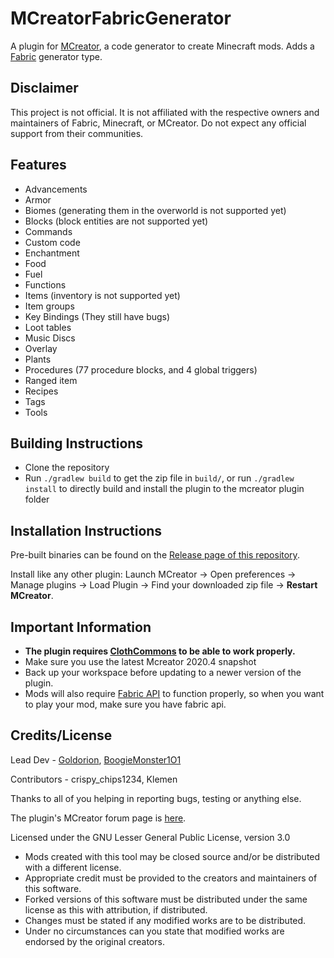 # MCreatorFabricGenerator
A plugin for [MCreator](https://mcreator.net/), a code generator to create Minecraft mods. Adds a [Fabric](https://fabricmc.net/) generator type.

## Disclaimer
This project is not official. It is not affiliated with the respective owners and maintainers of Fabric, Minecraft, or MCreator. Do not expect any official support from their communities.

## Features
* Advancements
* Armor
* Biomes (generating them in the overworld is not supported yet)
* Blocks (block entities are not supported yet)
* Commands
* Custom code
* Enchantment
* Food
* Fuel
* Functions
* Items (inventory is not supported yet)
* Item groups
* Key Bindings (They still have bugs)
* Loot tables
* Music Discs
* Overlay
* Plants
* Procedures (77 procedure blocks, and 4 global triggers)
* Ranged item
* Recipes
* Tags
* Tools

## Building Instructions
- Clone the repository
- Run `./gradlew build` to get the zip file in `build/`, or run `./gradlew install` to directly build and install the plugin to the mcreator plugin folder

## Installation Instructions
Pre-built binaries can be found on the [Release page of this repository](https://github.com/Goldorion/MCreatorFabricGenerator/releases).

Install like any other plugin: Launch MCreator -> Open preferences -> Manage plugins -> Load Plugin -> Find your downloaded zip file -> **Restart MCreator**.

## Important Information
- **The plugin requires [ClothCommons](https://github.com/ClothCreators/ClothCommons) to be able to work properly.**
- Make sure you use the latest Mcreator 2020.4 snapshot
- Back up your workspace before updating to a newer version of the plugin.
- Mods will also require [Fabric API](https://www.curseforge.com/minecraft/mc-mods/fabric-api) to function properly, so when you want to play your mod, make sure you have fabric api.

## Credits/License

Lead Dev - [Goldorion](https://github.com/Goldorion), [BoogieMonster1O1](https://github.com/BoogieMonster1O1)

Contributors - crispy_chips1234, Klemen

Thanks to all of you helping in reporting bugs, testing or anything else.

The plugin's MCreator forum page is [here](https://mcreator.net/forum/60201/fabric-generator-plugin).

Licensed under the GNU Lesser General Public License, version 3.0  
- Mods created with this tool may be closed source and/or be distributed with a different license.
- Appropriate credit must be provided to the creators and maintainers of this software.
- Forked versions of this software must be distributed under the same license as this with attribution, if distributed.
- Changes must be stated if any modified works are to be distributed.
- Under no circumstances can you state that modified works are endorsed by the original creators.
